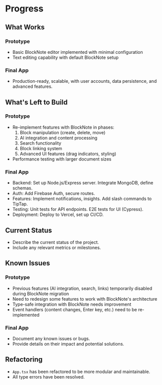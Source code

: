 # Progress

## What Works

### Prototype

- Basic BlockNote editor implemented with minimal configuration
- Text editing capability with default BlockNote setup

### Final App

- Production-ready, scalable, with user accounts, data persistence, and advanced features.

## What's Left to Build

### Prototype

- Re-implement features with BlockNote in phases:
  1. Block manipulation (create, delete, move)
  2. AI integration and content processing
  3. Search functionality
  4. Block linking system
  5. Advanced UI features (drag indicators, styling)
- Performance testing with larger document sizes

### Final App

- Backend: Set up Node.js/Express server. Integrate MongoDB, define schemas.
- Auth: Add Firebase Auth, secure routes.
- Features: Implement notifications, insights. Add slash commands to TipTap.
- Testing: Unit tests for API endpoints. E2E tests for UI (Cypress).
- Deployment: Deploy to Vercel, set up CI/CD.

## Current Status

- Describe the current status of the project.
- Include any relevant metrics or milestones.

## Known Issues

### Prototype

- Previous features (AI integration, search, links) temporarily disabled during BlockNote migration
- Need to redesign some features to work with BlockNote's architecture
- Type-safe integration with BlockNote needs improvement
- Event handlers (content changes, Enter key, etc.) need to be re-implemented

### Final App

- Document any known issues or bugs.
- Provide details on their impact and potential solutions.

## Refactoring

- `App.tsx` has been refactored to be more modular and maintainable.
- All type errors have been resolved.
